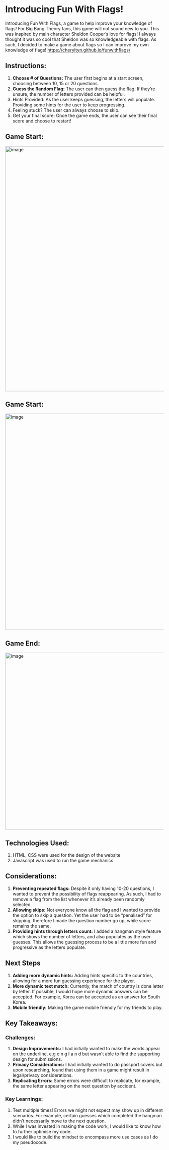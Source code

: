 # Introducing Fun With Flags!

Introducing Fun With Flags, a game to help improve your knowledge of flags! For Big Bang Theory fans, this game will not sound new to you. This was inspired by main character Sheldon Cooper’s love for flags! I always thought it was so cool that Sheldon was so knowledgeable with flags. As such, I decided to make a game about flags so I can improve my own knowledge of flags! 
https://cheryltyn.github.io/funwithflags/ 

## Instructions:

1. **Choose # of Questions:** The user first begins at a start screen, choosing between 10, 15 or 20 questions. 
2. **Guess the Random Flag:** The user can then guess the flag. If they’re unsure, the number of letters provided can be helpful. 
3. Hints Provided: As the user keeps guessing, the letters will populate. Providing some hints for the user to keep progressing. 
4. Feeling stuck? The user can always choose to skip. 
5. Get your final score: Once the game ends, the user can see their final score and choose to restart!

   
## Game Start: 
<img width="778" alt="image" src="https://github.com/cheryltyn/funwithflags/assets/55976709/6738803c-5eef-4b05-8ec9-70207f540409">

## Game Start: 
<img width="687" alt="image" src="https://github.com/cheryltyn/funwithflags/assets/55976709/e8afebdc-18d9-48ca-bcbe-6b2365b2b5aa">

## Game End: 
<img width="562" alt="image" src="https://github.com/cheryltyn/funwithflags/assets/55976709/55b79928-e70b-46c0-a087-15f3d4a00cb1">


## Technologies Used:

1. HTML, CSS were used for the design of the website 
2. Javascript was used to run the game mechanics

## Considerations:

1. **Preventing repeated flags:** Despite it only having 10-20 questions, I wanted to prevent the possibility of flags reappearing. As such, I had to remove a flag from the list whenever it’s already been randomly selected. 
2. **Allowing skips:** Not everyone know all the flag and I wanted to provide the option to skip a question. Yet the user had to be “penalised” for skipping, therefore I made the question number go up, while score remains the same. 
3. **Providing hints through letters count:** I added a hangman style feature which shows the number of letters, and also populates as the user guesses. This allows the guessing process to be a little more fun and progressive as the letters populate. 

## Next Steps

1. **Adding more dynamic hints:** Adding hints specific to the countries, allowing for a more fun guessing experience for the player. 
2. **************************************************More dynamic text match:************************************************** Currently, the match of country is done letter by letter. If possible, I would hope more dynamic answers can be accepted. For example, Korea can be accepted as an answer for South Korea. 
3. **************************************************Mobile friendly:************************************************** Making the game mobile friendly for my friends to play. 

## Key Takeaways:

### **Challenges:**

1. **Design Improvements:** I had initially wanted to make the words appear on the underline, e.g e n g l a n d but wasn’t able to find the supporting design for submissions. 
2. **Privacy Considerations:** I had initially wanted to do passport covers but upon researching, found that using them in a game might result in legal/privacy considerations. 
3. **Replicating Errors:** Some errors were difficult to replicate, for example, the same letter appearing on the next question by accident. 

### **Key Learnings:**

1. Test multiple times! Errors we might not expect may show up in different scenarios. For example, certain guesses which completed the hangman didn’t necessarily move to the next question. 
2. While I was invested in making the code work, I would like to know how to further optimise my code. 
3. I would like to build the mindset to encompass more use cases as I do my pseudocode.
